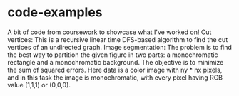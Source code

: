 # code-examples
A bit of code from coursework to showcase what I've worked on!
Cut vertices:
This is a recursive linear time DFS-based algorithm to find the cut vertices of an undirected graph.
Image segmentation:
The problem is to find the best way to partition the given figure in two parts: a monochromatic rectangle and a monochromatic background. The objective is to minimize the sum of squared errors. Here data is a color image with ny * nx pixels, and in this task the image is monochromatic, with every pixel having RGB value (1,1,1) or (0,0,0).
